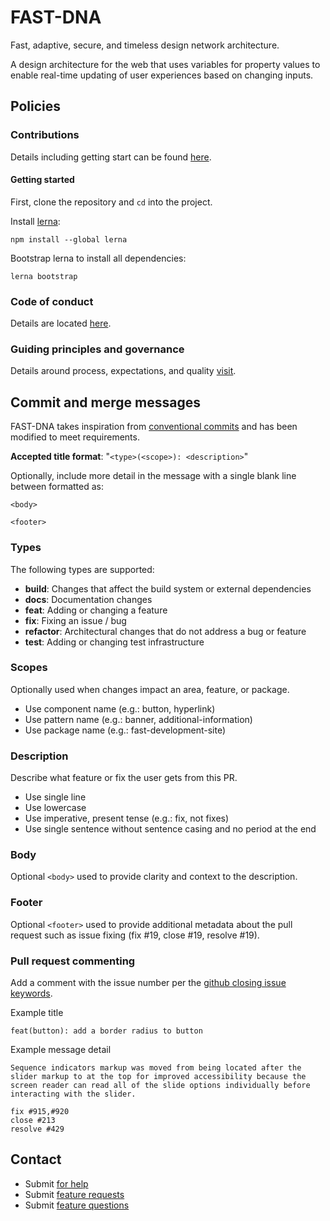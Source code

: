 # FAST-DNA
Fast, adaptive, secure, and timeless design network architecture.

A design architecture for the web that uses variables for property values to enable real-time updating of user experiences based on changing inputs.

## Policies
### Contributions
Details including getting start can be found [here](https://github.com/Microsoft/fast-dna/blob/master/CONTRIBUTING.md).

#### Getting started
First, clone the repository and `cd` into the project.

Install [lerna](https://github.com/lerna/lerna):
```shell
npm install --global lerna
```

Bootstrap lerna to install all dependencies:
```shell
lerna bootstrap
```

### Code of conduct
Details are located [here](https://github.com/Microsoft/fast-dna/blob/master/CODE_OF_CONDUCT.md).

### Guiding principles and governance
Details around process, expectations, and quality [visit](https://fluentweb.com/prototyping/contribution-policy).

## Commit and merge messages
FAST-DNA takes inspiration from [conventional commits](https://conventionalcommits.org/) and has been modified to meet requirements.

**Accepted title format**: "`<type>(<scope>): <description>`"

Optionally, include more detail in the message with a single blank line between formatted as:
```
<body>

<footer>
```

### Types
The following types are supported:
- **build**: Changes that affect the build system or external dependencies
- **docs**: Documentation changes
- **feat**: Adding or changing a feature
- **fix**: Fixing an issue / bug
- **refactor**: Architectural changes that do not address a bug or feature
- **test**: Adding or changing test infrastructure

### Scopes
Optionally used when changes impact an area, feature, or package. 
- Use component name (e.g.: button, hyperlink)
- Use pattern name (e.g.: banner, additional-information)
- Use package name (e.g.: fast-development-site)

### Description
Describe what feature or fix the user gets from this PR.
- Use single line
- Use lowercase
- Use imperative, present tense (e.g.: fix, not fixes)
- Use single sentence without sentence casing and no period at the end

### Body
Optional `<body>` used to provide clarity and context to the description.

### Footer
Optional `<footer>` used to provide additional metadata about the pull request such as issue fixing (fix #19, close #19, resolve #19).

### Pull request commenting
Add a comment with the issue number per the [github closing issue keywords](https://help.github.com/articles/closing-issues-using-keywords/).

Example title
```
feat(button): add a border radius to button
```

Example message detail
```
Sequence indicators markup was moved from being located after the slider markup to at the top for improved accessibility because the screen reader can read all of the slide options individually before interacting with the slider.

fix #915,#920
close #213
resolve #429
```

## Contact
* Submit [for help](https://stackoverflow.com/questions/tagged/fast-dna) 
* Submit [feature requests](https://github.com/Microsoft/fast-dna/issues/new?labels=feature%20:%20request)
* Submit [feature questions](https://github.com/Microsoft/fast-dna/issues/new?labels=feature%20:%20question)
